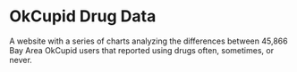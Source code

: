 # OkCupid Drug Data
A website with a series of charts analyzing the differences between 45,866 Bay Area OkCupid users that reported using drugs often, sometimes, or never.
